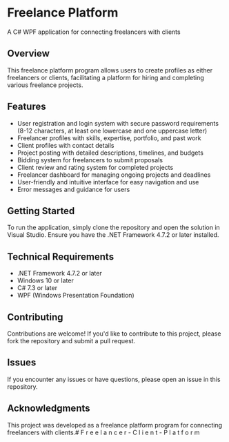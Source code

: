 **Freelance Platform**
=====================

A C# WPF application for connecting freelancers with clients

**Overview**
-----------

This freelance platform program allows users to create profiles as either freelancers or clients, facilitating a platform for hiring and completing various freelance projects.

**Features**
------------

* User registration and login system with secure password requirements (8-12 characters, at least one lowercase and one uppercase letter)
* Freelancer profiles with skills, expertise, portfolio, and past work
* Client profiles with contact details
* Project posting with detailed descriptions, timelines, and budgets
* Bidding system for freelancers to submit proposals
* Client review and rating system for completed projects
* Freelancer dashboard for managing ongoing projects and deadlines
* User-friendly and intuitive interface for easy navigation and use
* Error messages and guidance for users

**Getting Started**
---------------

To run the application, simply clone the repository and open the solution in Visual Studio. Ensure you have the .NET Framework 4.7.2 or later installed.

**Technical Requirements**
-------------------------

* .NET Framework 4.7.2 or later
* Windows 10 or later
* C# 7.3 or later
* WPF (Windows Presentation Foundation)

**Contributing**
------------

Contributions are welcome! If you'd like to contribute to this project, please fork the repository and submit a pull request.

**Issues**
------

If you encounter any issues or have questions, please open an issue in this repository.

**Acknowledgments**
----------------

This project was developed as a freelance platform program for connecting freelancers with clients.#   F r e e l a n c e r - C l i e n t - P l a t f o r m 
 
 
